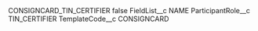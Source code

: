 <?xml version="1.0" encoding="UTF-8"?>
<CustomMetadata xmlns="http://soap.sforce.com/2006/04/metadata" xmlns:xsi="http://www.w3.org/2001/XMLSchema-instance" xmlns:xsd="http://www.w3.org/2001/XMLSchema">
    <label>CONSIGNCARD_TIN_CERTIFIER</label>
    <protected>false</protected>
    <values>
        <field>FieldList__c</field>
        <value xsi:type="xsd:string">NAME</value>
    </values>
    <values>
        <field>ParticipantRole__c</field>
        <value xsi:type="xsd:string">TIN_CERTIFIER</value>
    </values>
    <values>
        <field>TemplateCode__c</field>
        <value xsi:type="xsd:string">CONSIGNCARD</value>
    </values>
</CustomMetadata>

